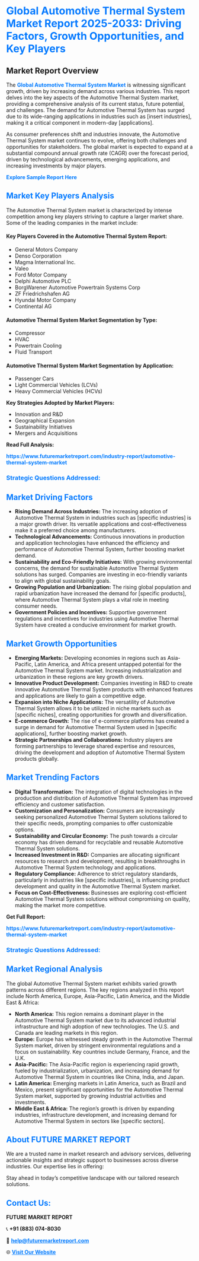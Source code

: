 <h1 style="color: #007BFF;">Global Automotive Thermal System Market Report 2025-2033: Driving Factors, Growth Opportunities, and Key Players</h1>

<section id="overview">
<h2>Market Report Overview</h2>
<p>The <a href="https://www.futuremarketreport.com/industry-report/automotive-thermal-system-market" style="color: #007BFF; text-decoration: none;"><strong>Global Automotive Thermal System Market</strong></a> is witnessing significant growth, driven by increasing demand across various industries. This report delves into the key aspects of the Automotive Thermal System market, providing a comprehensive analysis of its current status, future potential, and challenges. The demand for Automotive Thermal System has surged due to its wide-ranging applications in industries such as [insert industries], making it a critical component in modern-day [applications].</p>
<p>As consumer preferences shift and industries innovate, the Automotive Thermal System market continues to evolve, offering both challenges and opportunities for stakeholders. The global market is expected to expand at a substantial compound annual growth rate (CAGR) over the forecast period, driven by technological advancements, emerging applications, and increasing investments by major players.</p>
</section>

<section id="overview">
<p><a href="https://www.futuremarketreport.com/request-sample/reportId=44349" style="color: #007BFF; text-decoration: none;"><strong>Explore Sample Report Here</strong></a></p>
</section>

<section id="key-players">
<h2 style="color: #007BFF;">Market Key Players Analysis</h2>
<p>The Automotive Thermal System market is characterized by intense competition among key players striving to capture a larger market share. Some of the leading companies in the market include:</p>
<h4>Key Players Covered in the Automotive Thermal System Report:</h4>
<ul><li>General Motors Company</li><li>Denso Corporation</li><li>Magma International Inc.</li><li>Valeo</li><li>Ford Motor Company</li><li>Delphi Automotive PLC</li><li>BorgWarener Automotive Powertrain Systems Corp</li><li>ZF Friedrichshafen AG</li><li>Hyundai Motor Company</li><li>Continental AG</li></ul>
<h4>Automotive Thermal System Market Segmentation by Type:</h4>
<ul><li>Compressor</li><li>HVAC</li><li>Powertrain Cooling</li><li>Fluid Transport</li></ul>

<h4>Automotive Thermal System Market Segmentation by Application:</h4>
<ul><li>Passenger Cars</li><li>Light Commercial Vehicles (LCVs)</li><li>Heavy Commercial Vehicles (HCVs)</li></ul>
<p><strong>Key Strategies Adopted by Market Players:</strong></p>
<ul>
<li>Innovation and R&D</li>
<li>Geographical Expansion</li>
<li>Sustainability Initiatives</li>
<li>Mergers and Acquisitions</li>
</ul>
</section>

<section>
<p><strong>Read Full Analysis: </strong></p><a href="https://www.futuremarketreport.com/industry-report/automotive-thermal-system-market" style="color: #007BFF; text-decoration: none;"><strong>https://www.futuremarketreport.com/industry-report/automotive-thermal-system-market</strong></a>
<h3 style="color: #007BFF;">Strategic Questions Addressed:</h3>
</section>

<section id="driving-factors">
<h2 style="color: #007BFF;">Market Driving Factors</h2>
<ul>
<li><strong>Rising Demand Across Industries:</strong> The increasing adoption of Automotive Thermal System in industries such as [specific industries] is a major growth driver. Its versatile applications and cost-effectiveness make it a preferred choice among manufacturers.</li>
<li><strong>Technological Advancements:</strong> Continuous innovations in production and application technologies have enhanced the efficiency and performance of Automotive Thermal System, further boosting market demand.</li>
<li><strong>Sustainability and Eco-Friendly Initiatives:</strong> With growing environmental concerns, the demand for sustainable Automotive Thermal System solutions has surged. Companies are investing in eco-friendly variants to align with global sustainability goals.</li>
<li><strong>Growing Population and Urbanization:</strong> The rising global population and rapid urbanization have increased the demand for [specific products], where Automotive Thermal System plays a vital role in meeting consumer needs.</li>
<li><strong>Government Policies and Incentives:</strong> Supportive government regulations and incentives for industries using Automotive Thermal System have created a conducive environment for market growth.</li>
</ul>
</section>

<section id="growth-opportunities">
<h2 style="color: #007BFF;">Market Growth Opportunities</h2>
<ul>
<li><strong>Emerging Markets:</strong> Developing economies in regions such as Asia-Pacific, Latin America, and Africa present untapped potential for the Automotive Thermal System market. Increasing industrialization and urbanization in these regions are key growth drivers.</li>
<li><strong>Innovative Product Development:</strong> Companies investing in R&D to create innovative Automotive Thermal System products with enhanced features and applications are likely to gain a competitive edge.</li>
<li><strong>Expansion into Niche Applications:</strong> The versatility of Automotive Thermal System allows it to be utilized in niche markets such as [specific niches], creating opportunities for growth and diversification.</li>
<li><strong>E-commerce Growth:</strong> The rise of e-commerce platforms has created a surge in demand for Automotive Thermal System used in [specific applications], further boosting market growth.</li>
<li><strong>Strategic Partnerships and Collaborations:</strong> Industry players are forming partnerships to leverage shared expertise and resources, driving the development and adoption of Automotive Thermal System products globally.</li>
</ul>
</section>

<section id="trending-factors">
<h2 style="color: #007BFF;">Market Trending Factors</h2>
<ul>
<li><strong>Digital Transformation:</strong> The integration of digital technologies in the production and distribution of Automotive Thermal System has improved efficiency and customer satisfaction.</li>
<li><strong>Customization and Personalization:</strong> Consumers are increasingly seeking personalized Automotive Thermal System solutions tailored to their specific needs, prompting companies to offer customizable options.</li>
<li><strong>Sustainability and Circular Economy:</strong> The push towards a circular economy has driven demand for recyclable and reusable Automotive Thermal System solutions.</li>
<li><strong>Increased Investment in R&D:</strong> Companies are allocating significant resources to research and development, resulting in breakthroughs in Automotive Thermal System technology and applications.</li>
<li><strong>Regulatory Compliance:</strong> Adherence to strict regulatory standards, particularly in industries like [specific industries], is influencing product development and quality in the Automotive Thermal System market.</li>
<li><strong>Focus on Cost-Effectiveness:</strong> Businesses are exploring cost-efficient Automotive Thermal System solutions without compromising on quality, making the market more competitive.</li>
</ul>
</section>

<section>
<p><strong>Get Full Report: </strong></p><a href="https://www.futuremarketreport.com/industry-report/automotive-thermal-system-market" style="color: #007BFF; text-decoration: none;"><strong>https://www.futuremarketreport.com/industry-report/automotive-thermal-system-market</strong></a>
<h3 style="color: #007BFF;">Strategic Questions Addressed:</h3>
</section>


<section id="regional-analysis">
<h2 style="color: #007BFF;">Market Regional Analysis</h2>
<p>The global Automotive Thermal System market exhibits varied growth patterns across different regions. The key regions analyzed in this report include North America, Europe, Asia-Pacific, Latin America, and the Middle East & Africa:</p>
<ul>
<li><strong>North America:</strong> This region remains a dominant player in the Automotive Thermal System market due to its advanced industrial infrastructure and high adoption of new technologies. The U.S. and Canada are leading markets in this region.</li>
<li><strong>Europe:</strong> Europe has witnessed steady growth in the Automotive Thermal System market, driven by stringent environmental regulations and a focus on sustainability. Key countries include Germany, France, and the U.K.</li>
<li><strong>Asia-Pacific:</strong> The Asia-Pacific region is experiencing rapid growth, fueled by industrialization, urbanization, and increasing demand for Automotive Thermal System in countries like China, India, and Japan.</li>
<li><strong>Latin America:</strong> Emerging markets in Latin America, such as Brazil and Mexico, present significant opportunities for the Automotive Thermal System market, supported by growing industrial activities and investments.</li>
<li><strong>Middle East & Africa:</strong> The region’s growth is driven by expanding industries, infrastructure development, and increasing demand for Automotive Thermal System in sectors like [specific sectors].</li>
</ul>
</section>

<footer>
<h2 style="color: #007BFF;">About FUTURE MARKET REPORT</h2>
<p>We are a trusted name in market research and advisory services, delivering actionable insights and strategic support to businesses across diverse industries. Our expertise lies in offering:</p>

<p>Stay ahead in today’s competitive landscape with our tailored research solutions.</p>

<h2 style="color: #007BFF;">Contact Us:</h2>
<p><strong>FUTURE MARKET REPORT</strong></p>
<p>📞 <strong>+91 (883) 074-8030</strong></p>
<p>📧 <strong><a href="mailto:help@futuremarketreport.com" style="color: #007BFF;">help@futuremarketreport.com</a></strong></p>
<p>🌐 <strong><a href="https://www.futuremarketreport.com/" style="color: #007BFF;">Visit Our Website</a></strong></p>
</footer>